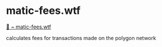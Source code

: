 # matic-fees.wtf

[🔗 ~ matic-fees.wtf](https://matic-fees.wtf/)

calculates fees for transactions made on the polygon network
